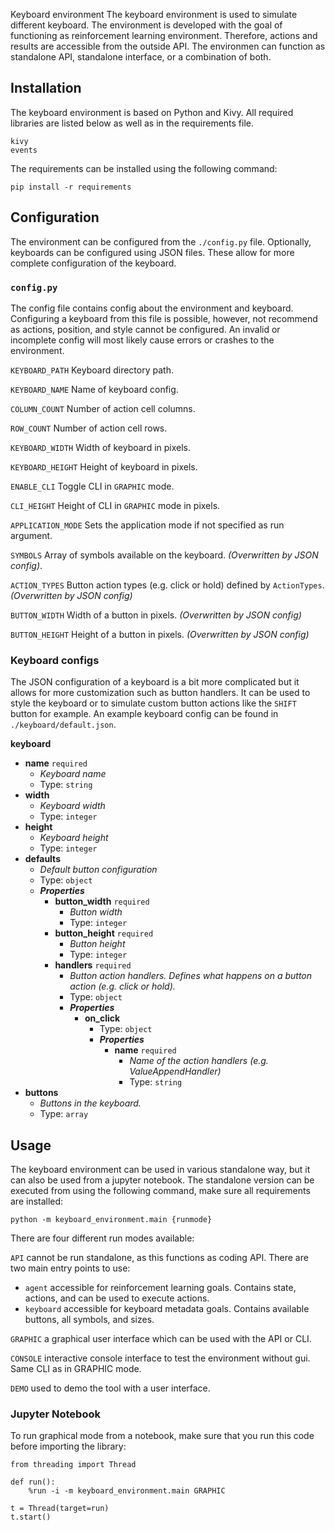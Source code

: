 
Keyboard environment
The keyboard environment is used to simulate different keyboard. The environment is developed with the goal of functioning as reinforcement learning environment.
Therefore, actions and results are accessible from the outside API. The environmen can function as standalone API, standalone interface, or a combination of both. 

## Installation
The keyboard environment is based on Python and Kivy. All required libraries are listed below as well as in the requirements file.
````
kivy
events
````
The requirements can be installed using the following command:
````
pip install -r requirements
````

## Configuration
The environment can be configured from the `./config.py` file. Optionally, keyboards can be configured using JSON files. These allow for more complete configuration of the keyboard.

### `config.py`
The config file contains config about the environment and keyboard. Configuring a keyboard from this file is possible, however, not recommend as actions, position, and style cannot be configured. An invalid or incomplete config will most likely cause errors or crashes to the environment.

``KEYBOARD_PATH`` Keyboard directory path.

``KEYBOARD_NAME`` Name of keyboard config.

``COLUMN_COUNT`` Number of action cell columns.

``ROW_COUNT`` Number of action cell rows.

``KEYBOARD_WIDTH`` Width of keyboard in pixels.

``KEYBOARD_HEIGHT`` Height of keyboard in pixels.

``ENABLE_CLI`` Toggle CLI in `GRAPHIC` mode.

``CLI_HEIGHT`` Height of CLI in `GRAPHIC` mode in pixels.

``APPLICATION_MODE`` Sets the application mode if not specified as run argument.

``SYMBOLS`` Array of symbols available on the keyboard. _(Overwritten by JSON config)_.

``ACTION_TYPES`` Button action types (e.g. click or hold) defined by `ActionTypes`. _(Overwritten by JSON config)_

``BUTTON_WIDTH`` Width of a button in pixels. _(Overwritten by JSON config)_

``BUTTON_HEIGHT`` Height of a button in pixels. _(Overwritten by JSON config)_

### Keyboard configs
The JSON configuration of a keyboard is a bit more complicated but it allows for more customization such as button handlers. It can be used to style the keyboard or to simulate custom button actions like the `SHIFT` button for example. An example keyboard config can be found in `./keyboard/default.json`. 

__keyboard__
 - <b id="#/properties/name">name</b> `required`
	 - _Keyboard name_
	 - Type: `string`
 - <b id="#/properties/width">width</b>
	 - _Keyboard width_
	 - Type: `integer`
 - <b id="#/properties/height">height</b>
	 - _Keyboard height_
	 - Type: `integer`
 - <b id="#/properties/defaults">defaults</b>
	 - _Default button configuration_
	 - Type: `object`
	 - **_Properties_**
		 - <b id="#/properties/defaults/properties/button_width">button_width</b> `required`
			 - _Button width_
			 - Type: `integer`
		 - <b id="#/properties/defaults/properties/button_height">button_height</b> `required`
			 - _Button height_
			 - Type: `integer`
		 - <b id="#/properties/defaults/properties/handlers">handlers</b> `required`
			 - _Button action handlers. Defines what happens on a button action (e.g. click or hold)._
			 - Type: `object`
			 - **_Properties_**
				 - <b id="#/properties/defaults/properties/handlers/properties/on_click">on_click</b>
					 - Type: `object`
					 - **_Properties_**
						 - <b id="#/properties/defaults/properties/handlers/properties/on_click/properties/name">name</b> `required`
							 - _Name of the action handlers (e.g. ValueAppendHandler)_
							 - Type: `string`
 - <b id="#/properties/buttons">buttons</b>
	 - _Buttons in the keyboard._
	 - Type: `array`

## Usage
The keyboard environment can be used in various standalone way, but it can also be used from a jupyter notebook.
The standalone version can be executed from using the following command, make sure all requirements are installed:

``python -m keyboard_environment.main {runmode}``

There are four different run modes available:

``API`` cannot be run standalone, as this functions as coding API. There are two main entry points to use: 
    
- `agent` accessible for reinforcement learning goals. Contains state, actions, and can be used to execute actions.
- `keyboard` accessible for keyboard metadata goals. Contains available buttons, all symbols, and sizes.

``GRAPHIC`` a graphical user interface which can be used with the API or CLI.

``CONSOLE`` interactive console interface to test the environment without gui. Same CLI as in GRAPHIC mode.

``DEMO`` used to demo the tool with a user interface.

### Jupyter Notebook
To run graphical mode from a notebook, make sure that you run this code before importing the library:

````
from threading import Thread

def run():
    %run -i -m keyboard_environment.main GRAPHIC

t = Thread(target=run)
t.start()
````

